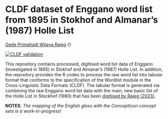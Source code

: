 CLDF dataset of Enggano word list from 1895 in Stokhof and Almanar’s
(1987) Holle List
================
[Gede Primahadi Wijaya
Rajeg](https://www.ling-phil.ox.ac.uk/people/gede-rajeg)
<a itemprop="sameAs" content="https://orcid.org/0000-0002-2047-8621" href="https://orcid.org/0000-0002-2047-8621" target="orcid.widget" rel="noopener noreferrer" style="vertical-align:top;"><img src="https://orcid.org/sites/default/files/images/orcid_16x16.png" style="width:1em;margin-right:.5em;" alt="ORCID iD icon"></a>

<!-- README.md is generated from README.Rmd. Please edit that file -->
<!-- badges: start -->

[![CLDF
validation](https://github.com/intercontinental-dictionary-series/ids/workflows/CLDF-validation/badge.svg)](https://github.com/engganolang/holle-list-enggano-1895/actions?query=workflow%3ACLDF-validation)
<!-- badges: end -->

This repository contains processed, digitised word list data of Enggano
(investigated in 1895) in Stokhof and Almanar’s (1987) Holle List. In
addition, the repository provides the R codes to process the raw word
list into tabular format that conforms to the specification of the
Wordlist module in the Cross-Linguistic Data Formats (CLDF). The tabular
format is generated via combining the raw Enggano word list data with
the main, new basic list of the Holle List in Stockhof (1980) that has
been [digitised by Rajeg
(2023)](https://engganolang.github.io/digitised-holle-list/).

**NOTES**: *The mapping of the English gloss with the Concepticon
concept sets is a work-in-progress!*
